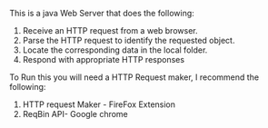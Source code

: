 This is a java Web Server that does the following:

1. Receive an HTTP request from a web browser.
2. Parse the HTTP request to identify the requested object.
3. Locate the corresponding data in the local folder.
4. Respond with appropriate HTTP responses

To Run this you will need a HTTP Request maker, I recommend the following:

1. HTTP request Maker - FireFox Extension
2. ReqBin API- Google chrome

   

